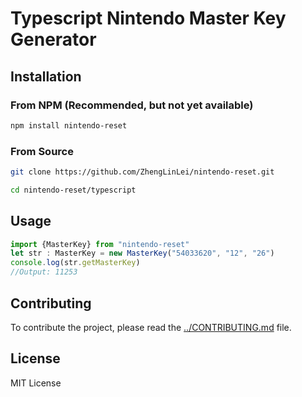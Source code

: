 # Typescript Nintendo Master Key Generator

## Installation

### From NPM (Recommended, but not yet available)
```bash
npm install nintendo-reset
```

### From Source
```bash
git clone https://github.com/ZhengLinLei/nintendo-reset.git

cd nintendo-reset/typescript
```

## Usage

```ts
import {MasterKey} from "nintendo-reset"
let str : MasterKey = new MasterKey("54033620", "12", "26")
console.log(str.getMasterKey)
//Output: 11253
```


## Contributing

To contribute the project, please read the [../CONTRIBUTING.md](../CONTRIBUTING.md) file.



## License

MIT License